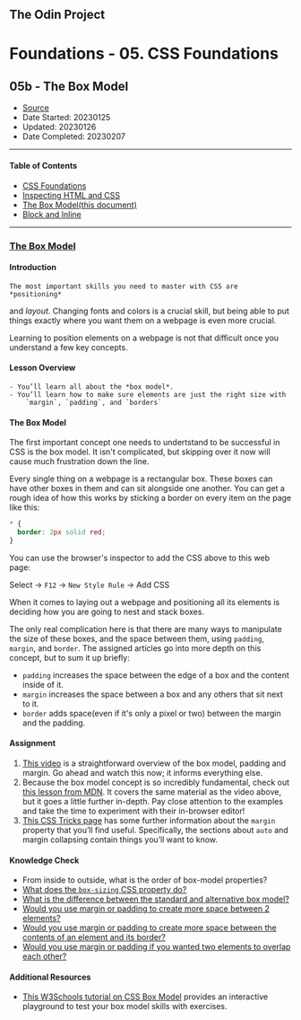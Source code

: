 ## The Odin Project

# Foundations - 05. CSS Foundations
## 05b - The Box Model

  - [Source](https://www.theodinproject.com/paths/foundations/courses/foundations)
  - Date Started: 20230125
  - Updated: 20230126
  - Date Completed: 20230207
---

#### Table of Contents

  - [CSS Foundations](05_foundations_css_foundations.md)
  - [Inspecting HTML and CSS](05a_inspecting_html_and_css.md)
  - [The Box Model(this document)](05b_the_box_model.md)
  - [Block and Inline](05c_block_and_inline.md)
  
---
### [The Box Model](https://www.theodinproject.com/lessons/foundations-the-box-model)

#### Introduction

    The most important skills you need to master with CSS are *positioning*
and *layout*. Changing fonts and colors is a crucial skill, but being able to
put things exactly where you want them on a webpage is even more crucial.

Learning to position elements on a webpage is not that difficult once you
understand a few key concepts.

#### Lesson Overview

    - You’ll learn all about the *box model*.
    - You’ll learn how to make sure elements are just the right size with
        `margin`, `padding`, and `borders`
  
#### The Box Model

The first important concept one needs to undertstand to be successful in CSS
is the box model. It isn't complicated, but skipping over it now will cause
much frustration down the line.

Every single thing on a webpage is a rectangular box. These boxes can have
other boxes in them and can sit alongside one another. You can get a rough
idea of how this works by sticking a border on every item on the page like
this:

```css
* {
  border: 2px solid red;
}
```

You can use the browser's inspector to add the CSS above to this web page:

Select -> `F12` -> `New Style Rule` -> Add CSS

When it comes to laying out a webpage and positioning all its elements is
deciding how you are going to nest and stack boxes.

The only real complication here is that there are many ways to manipulate the
size of these boxes, and the space between them, using `padding`, `margin`, and
`border`. The assigned articles go into more depth on this concept, but to
sum it up briefly:

  - `padding` increases the space between the edge of a box and the content inside of it.
  - `margin` increases the space between a box and any others that sit next to it.
  - `border` adds space(even if it's only a pixel or two) between the margin and the padding.

#### Assignment

1. [This video](https://www.youtube.com/watch?v=rIO5326FgPE) is a straightforward overview of the box model, padding and margin. Go ahead and watch this now; it informs everything else.
2. Because the box model concept is so incredibly fundamental, check out [this lesson from MDN](https://developer.mozilla.org/en-US/docs/Learn/CSS/Building_blocks/The_box_model). It covers the same material as the video above, but it goes a little further in-depth. Pay close attention to the examples and take the time to experiment with their in-browser editor!
3. [This CSS Tricks page](https://css-tricks.com/almanac/properties/m/margin/) has some further information about the `margin` property that you’ll find useful. Specifically, the sections about `auto` and margin collapsing contain things you’ll want to know.



#### Knowledge Check

  - From inside to outside, what is the order of box-model properties?
  - [What does the `box-sizing` CSS property do?](https://developer.mozilla.org/en-US/docs/Learn/CSS/Building_blocks/The_box_model#the_alternative_css_box_model)
  - [What is the difference between the standard and alternative box model?](https://developer.mozilla.org/en-US/docs/Learn/CSS/Building_blocks/The_box_model#the_alternative_css_box_model)
  - [Would you use margin or padding to create more space between 2 elements?](https://developer.mozilla.org/en-US/docs/Learn/CSS/Building_blocks/The_box_model#margins_padding_and_borders)
  - [Would you use margin or padding to create more space between the contents of an element and its border?](https://developer.mozilla.org/en-US/docs/Learn/CSS/Building_blocks/The_box_model#margins_padding_and_borders)
  - [Would you use margin or padding if you wanted two elements to overlap each other?](https://developer.mozilla.org/en-US/docs/Learn/CSS/Building_blocks/The_box_model#margins_padding_and_borders)

  
#### Additional Resources

  - [This W3Schools tutorial on CSS Box Model](https://www.w3schools.com/css/css_boxmodel.asp) provides an interactive playground to test your box model skills with exercises.
